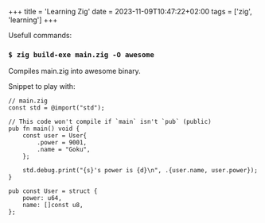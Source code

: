+++
title = 'Learning Zig'
date = 2023-11-09T10:47:22+02:00
tags = ['zig', 'learning']
+++

Usefull commands:

### `$ zig build-exe main.zig -O awesome` ###

Compiles main.zig into awesome binary.


Snippet to play with:

```zig
// main.zig
const std = @import("std");

// This code won't compile if `main` isn't `pub` (public)
pub fn main() void {
	const user = User{
		.power = 9001,
		.name = "Goku",
	};

	std.debug.print("{s}'s power is {d}\n", .{user.name, user.power});
}

pub const User = struct {
	power: u64,
	name: []const u8,
};

```
